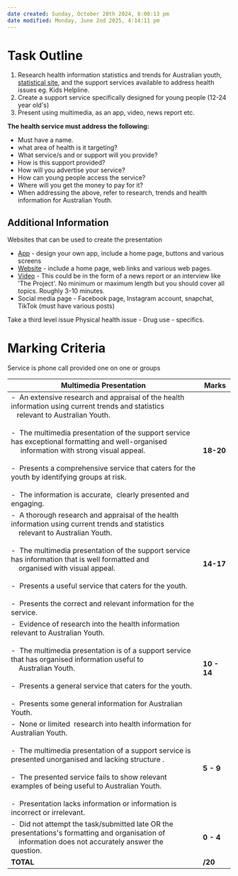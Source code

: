 ```yaml
---
date created: Sunday, October 20th 2024, 8:00:13 pm
date modified: Monday, June 2nd 2025, 4:14:11 pm
---
```


# Task Outline
1. Research health information statistics and trends for Australian youth, [statistical site](https://www.health.gov.au/topics/young-peoples-health/about), and the support services available to address health issues eg. Kids Helpline.
2. Create a support service specifically designed for young people (12-24 year old's)
3. Present using multimedia, as an app, video, news report etc.

**The health service must address the following:**
- Must have a name.
- what area of health is it targeting?
- What service/s and or support will you provide?
- How is this support provided?
- How will you advertise your service?
- How can young people access the service?
- Where will you get the money to pay for it?
- When addressing the above, refer to research, trends and health information for Australian Youth.
## Additional Information
Websites that can be used to create the presentation
- [App](https://ibuildapp.com) - design your own app, include a home page, buttons and various screens
- [Website](https://www.wix.com) - include a home page, web links and various web pages.
- [Video](https://www.youtube.com/watch?v=zesUzyp1ybA) - This could be in the form of a news report or an interview like 'The Project'. No minimum or maximum length but you should cover all topics. Roughly 3-10 minutes.
- Social media page - Facebook page, Instagram account, snapchat, TikTok (must have various posts)

Take a third level issue
Physical health issue - Drug use - specifics.
# Marking Criteria
Service is phone call provided one on one or groups

| **Multimedia Presentation**                                                                                                                                                                                                                                                                                                                                                                                                                                                        | **Marks**   |
| ---------------------------------------------------------------------------------------------------------------------------------------------------------------------------------------------------------------------------------------------------------------------------------------------------------------------------------------------------------------------------------------------------------------------------------------------------------------------------------- | ----------- |
| -  An extensive research and appraisal of the health information using current trends and statistics  <br>   relevant to Australian Youth.<br><br>-  The multimedia presentation of the support service has exceptional formatting and well-organised  <br>     information with strong visual appeal.<br><br>-  Presents a comprehensive service that caters for the youth by identifying groups at risk.<br><br>-  The information is accurate,  clearly presented and engaging. | **18-20**   |
| -  A thorough research and appraisal of the health information using current trends and statistics  <br>    relevant to Australian Youth.<br><br>-  The multimedia presentation of the support service has information that is well formatted and  <br>    organised with visual appeal.<br><br>-  Presents a useful service that caters for the youth.<br><br>-  Presents the correct and relevant information for the service.                                                   | **14-17**   |
| -  Evidence of research into the health information relevant to Australian Youth.<br><br>-  The multimedia presentation is of a support service that has organised information useful to  <br>    Australian Youth. <br><br>-  Presents a general service that caters for the youth.<br><br>-  Presents some general information for Australian Youth.                                                                                                                             | **10 - 14** |
| -  None or limited  research into health information for Australian Youth.<br><br>-  The multimedia presentation of a support service is presented unorganised and lacking structure .<br><br>-  The presented service fails to show relevant examples of being useful to Australian Youth. <br><br>-  Presentation lacks information or information is incorrect or irrelevant.                                                                                                   | **5 - 9**   |
| -  Did not attempt the task/submitted late OR the presentations's formatting and organisation of  <br>    information does not accurately answer the question.                                                                                                                                                                                                                                                                                                                     | **0 - 4**   |
| **TOTAL**                                                                                                                                                                                                                                                                                                                                                                                                                                                                          | **/20**     |